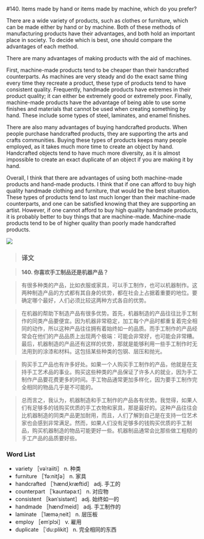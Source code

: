 #140. Items made by hand or items made by machine, which do you prefer?

There are a wide variety of products, such as clothes or furniture, which can be made either by hand or by machine. Both of these methods of manufacturing products have their advantages, and both hold an important place in society. To decide which is best, one should compare the advantages of each method.

There are many advantages of making products with the aid of machines.

First, machine-made products tend to be cheaper than their handcrafted counterparts. As machines are very steady and do the exact same thing every time they recreate a product, these type of products tend to have consistent quality. Frequently, handmade products have extremes in their product quality; it can either be extremely good or extremely poor. Finally, machine-made products have the advantage of being able to use some finishes and materials that cannot be used when creating something by hand. These include some types of steel, laminates, and enamel finishes.

There are also many advantages of buying handcrafted products. When people purchase handcrafted products, they are supporting the arts and crafts communities. Buying these types of products keeps many people employed, as it takes much more time to create an object by hand. Handcrafted objects tend to have much more diversity, as it is almost impossible to create an exact duplicate of an object if you are making it by hand.

Overall, I think that there are advantages of using both machine-made products and hand-made products. I think that if one can afford to buy high quality handmade clothing and furniture, that would be the best situation. These types of products tend to last much longer than their machine-made counterparts, and one can be satisfied knowing that they are supporting an artist. However, if one cannot afford to buy high quality handmade products, it is probably better to buy things that are machine-made. Machine-made products tend to be of higher quality than poorly made handcrafted products.

![](images/TOEFL-iBT-High-Score-Essays-140.jpg)

> ### 译文

> **140. 你喜欢手工制品还是机器产品？**

> 有很多种类的产品，比如衣服或家具，可以手工制作，也可以机器制作。这两种制造产品的方式都有其自身的优势，都在社会上占据着重要的地位。要确定哪个最好，人们必须比较这两种方式各自的优势。

> 在机器的帮助下制造产品有很多优势。首先，机器制造的产品往往比手工制作的同类产品要便宜。因为机器非常稳定，加工每个产品时都重复着完全相同的动作，所以这种产品往往拥有着始终如一的品质。而手工制作的产品经常会在他们的产品品质上出现两个极端：可能会非常好，也可能会非常糟。最后，机器制造的产品还有这样的优势，那就是能够利用一些手工制作时无法用到的涂漆和材料。这包括某些种类的包钢、层压和抛光。

> 购买手工产品也有许多好处。如果一个人购买手工制作的产品，他就是在支持手工艺术品的事业。购买这些种类的产品保证了许多人的就业，因为手工制作产品要花费更多的时间。手工物品通常更加多样化，因为要手工制作完全相同的物品几乎是不可能的。

> 总而言之，我认为，机器制造和手工制作的产品各有优势。我觉得，如果人们有足够多的钱购买优质的手工衣物和家具，那是最好的。这种产品往往会比机器制造的同类产品更加耐用，而且，人们了解到自己是在支持一位艺术家也会感到非常满足。然而，如果人们没有足够多的钱购买优质的手工制品，购买机器制造的物品可能更好一些。机器制品通常会比那些做工粗糙的手工产品的品质要好些。 

### Word List

 * variety ［vəˈraiiti］ n. 种类
 * furniture ［ˈfə:nitʃə］ n. 家具
 * handcrafted ［ˈhændˌkræftid］ adj. 手工的
 * counterpart ［ˈkauntəpa:t］ n. 对应物
 * consistent ［kənˈsistənt］ adj. 始终如一的
 * handmade ［hændˈmeid］ adj. 手工制作的
 * laminate ［ˈlæməˌneit］ n. 层压板
 * employ ［emˈplɔi］ v. 雇用
 * duplicate ［ˈdu:plikit］ n. 完全相同的东西
